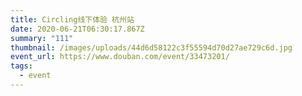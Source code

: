 ```yaml
---
title: Circling线下体验 杭州站
date: 2020-06-21T06:30:17.867Z
summary: "111"
thumbnail: /images/uploads/44d6d58122c3f55594d70d27ae729c6d.jpg
event_url: https://www.douban.com/event/33473201/
tags:
  - event
---
```

